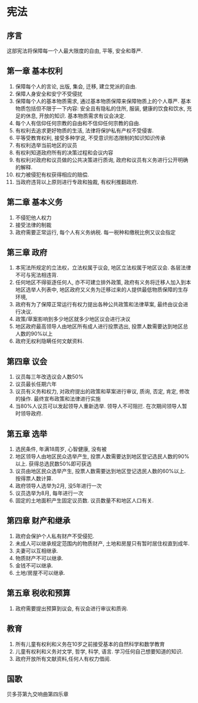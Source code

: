 # 宪法

## 序言

这部宪法将保障每一个人最大限度的自由, 平等, 安全和尊严.

## 第一章 基本权利
1. 保障每个人的言论, 出版, 集会, 迁移, 建立党派的自由.
2. 保障人身安全和安宁不受侵扰
3. 保障每个人的基本物质需求, 通过基本物质保障来保障物质上的个人尊严. 基本物质包括但不限于一下内容: 安全且有隐私的住所, 服装, 健康的饮食和饮水, 充足的休息, 开放的知识. 基本物质需求有议会决定.
4. 每个人有信仰任何宗教的自由和不信仰任何宗教的自由.
5. 有权利去追求更好物质的生活, 法律将保护私有产权不受侵害.
6. 平等受教育权利, 接受多种学说, 不受意识形态限制的知识知识传承
7. 有权利选举当前地区的议员
8. 有权利知道政府所有的决策过程和会议内容
9. 有权利对政府和议员做的公共决策进行质询, 政府和议员有义务进行公开明确的解释.
10. 权力被侵犯有权获得相应的赔偿.
11. 当政府违背以上原则进行专政和独裁, 有权利推翻政府.

## 第二章 基本义务
1. 不侵犯他人权力
2. 接受法律的制裁
3. 政府需要正常运行, 每个人有义务纳税. 每一税种和缴税比例又议会指定


## 第三章 政府
1. 本宪法所规定的立法权，立法权属于议会, 地区立法权属于地区议会. 各层法律不可与宪法相违背.
2. 任何地区不得驱逐任何人, 亦不可建立排外政策, 政府有义务将迁移人加入到本地区选举人列表中, 地区政府又义务为迁移过来的人提供最低物质保障的生存环境,
3. 政府有为了保障正常运行有权力提出各种公共政策和法律草案, 最终由议会进行决议.
4. 政策/草案影响到多少地区就多少地区议会进行决议
5. 地区政府最高领导人由地区所有成人进行投票选出, 投票人数需要达到地区总人数的90%以上
6. 政府无权利隐瞒任何文献资料.

## 第四章 议会
1. 议员每三年改选议会人数50%
2. 议员最长任期六年
3. 议员有义务和权力, 对政府提出的政策和草案进行审议, 质询, 否定, 肯定, 修改的操作. 最终宣布政策和法律进行实施
4. 当80%人议员可以发起领导人重新选举. 领导人不可阻拦. 在次期间领导人暂时领导政府.

## 第五章 选举
1. 选民条件, 年满18周岁, 心智健康, 没有被
2. 地区领导人由地区民众选举产生, 投票人数需要达到地区登记选民人数的90%以上. 获得总选民数50%即可获选
3. 议员由地区民众选举产生, 投票人数需要达到地区登记选民人数的60%以上. 按得票人数计算.
4. 政府领导人选举为2月, 没5年进行一次
5. 议员选举为8月, 每年进行一次
6. 固定的土地面积产生固定议员数. 议员数量不和地区人口有关.

## 第四章 财产和继承
1. 政府会保护个人私有财产不受侵犯.
2. 未成人可以继承规定范围内的物质财产, 土地和房屋只有暂时居住权直到成年.
3. 夫妻可以互相继承.
4. 物质财产不可以继承.
5. 金钱不可以继承.
6. 土地/房屋不可以继承.

## 第五章 税收和预算
1. 政府需要提出预算到议会, 有议会进行审议和质询.

## 教育
1. 所有儿童有权利和义务在10岁之前接受基本的自然科学和数学教育
2. 儿童有权利和义务对文学, 哲学, 科学, 语言. 学习任何自己想要知道的知识.
3. 政府开放所有文献资料,任何人有权力借阅.

## 国歌
贝多芬第九交响曲第四乐章
